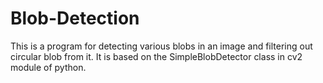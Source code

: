 # Blob-Detection
This is a program for detecting various blobs in an image and filtering out circular blob from it.
It is based on the SimpleBlobDetector class in cv2 module of python.
